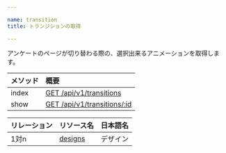 ```yaml
---

name: transition
title: トランジションの取得

---
```


アンケートのページが切り替わる際の、選択出来るアニメーションを取得します。

|メソッド|概要|
|:---|:---|
|index|[GET /api/v1/transitions](#transition_index)|
|show|[GET /api/v1/transitions/:id](#transition_show)|

|リレーション|リソース名|日本語名|
|:---|:---|:---|
|1対n|[designs](#design)|デザイン|

